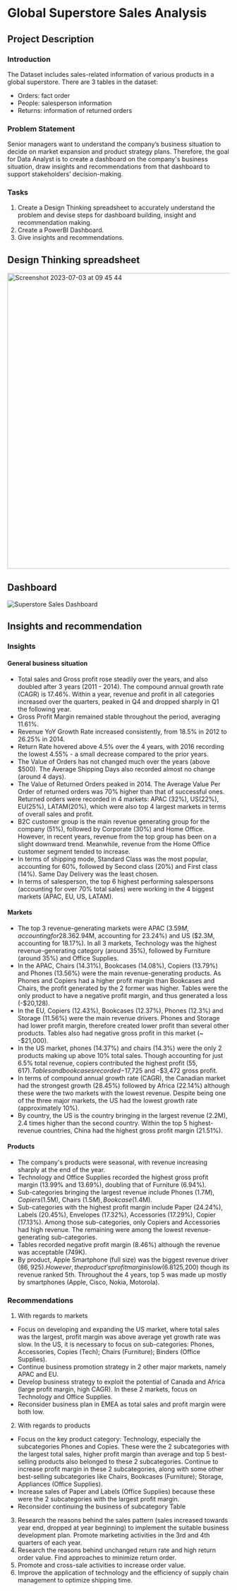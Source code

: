 # Global Superstore Sales Analysis
## Project Description
### Introduction
The Dataset includes sales-related information of various products in a global superstore. There are 3 tables in the dataset:
- Orders: fact order
- People: salesperson information
- Returns: information of returned orders
### Problem Statement
Senior managers want to understand the company’s business situation to decide on market expansion and product strategy plans. 
Therefore, the goal for Data Analyst is to create a dashboard on the company's business situation, draw insights and recommendations from that dashboard to support stakeholders’ decision-making.
### Tasks
1. Create a Design Thinking spreadsheet to accurately understand the problem and devise steps for dashboard building, insight and recommendation making.
2. Create a PowerBI Dashboard.
3. Give insights and recommendations.
## Design Thinking spreadsheet
<img width="671" alt="Screenshot 2023-07-03 at 09 45 44" src="https://github.com/ngocminhantran/Superstore-Sales-Analysis/assets/130781119/8a1ef339-a4e8-48e3-8f07-93b9a03b525d">

## Dashboard
![Superstore Sales Dashboard](https://github.com/ngocminhantran/Superstore-Sales-Analysis/assets/130781119/aba75176-8e65-465e-b39e-e5ea262de2ae)

## Insights and recommendation
### Insights
#### General business situation
- Total sales and Gross profit rose steadily over the years, and also doubled after 3 years (2011 - 2014). The compound annual growth rate (CAGR) is 17.46%. Within a year, revenue and profit in all categories increased over the quarters, peaked in Q4 and dropped sharply in Q1 the following year.
- Gross Profit Margin remained stable throughout the period, averaging 11.61%.
- Revenue YoY Growth Rate increased consistently, from 18.5% in 2012 to 26.25% in 2014.
- Return Rate hovered above 4.5% over the 4 years, with 2016 recording the lowest 4.55% - a small decrease compared to the prior years. 
- The Value of Orders has not changed much over the years (above $500). The Average Shipping Days also recorded almost no change (around 4 days).
- The Value of Returned Orders peaked in 2014. The Average Value Per Order of returned orders was 70% higher than that of successful ones. Returned orders were recorded in 4 markets: APAC (32%), US(22%), EU(25%), LATAM(20%), which were also top 4 largest markets in terms of overall sales and profit.
- B2C customer group is the main revenue generating group for the company (51%), followed by Corporate (30%) and Home Office. However, in recent years, revenue from the top group has been on a slight downward trend. Meanwhile, revenue from the Home Office customer segment tended to increase.
- In terms of shipping mode, Standard Class was the most popular, accounting for 60%, followed by Second class (20%) and First class (14%). Same Day Delivery was the least chosen.
- In terms of salesperson, the top 6 highest performing salespersons (accounting for over 70% total sales) were working in the 4 biggest markets (APAC, EU, US, LATAM).
#### Markets
- The top 3 revenue-generating markets were APAC ($3.59M, accounting for 28.36%), EU ($2.94M, accounting for 23.24%) and US ($2.3M, accounting for 18.17%). In all 3 markets, Technology was the highest revenue-generating category (around 35%), followed by Furniture (around 35%) and Office Supplies.
- In the APAC, Chairs (14.31%), Bookcases (14.08%), Copiers (13.79%) and Phones (13.56%) were the main revenue-generating products. As Phones and Copiers had a higher profit margin than Bookcases and Chairs, the profit generated by the 2 former was higher. Tables were the only product to have a negative profit margin, and thus generated a loss (-$20,128).
- In the EU, Copiers (12.43%), Bookcases (12.37%), Phones (12.3%) and Storage (11.56%) were the main revenue drivers. Phones and Storage had lower profit margin, therefore created lower profit than several other products. Tables also had negative gross profit in this market (~ -$21,000).
- In the US market, phones (14.37%) and chairs (14.3%) were the only 2 products making up above 10% total sales. Though accounting for just 6.5% total revenue, copiers contributed the highest profit ($55,617). Tables and bookcases recorded -$17,725 and -$3,472 gross profit.
- In terms of compound annual growth rate (CAGR), the Canadian market had the strongest growth (28.45%) followed by Africa (22.14%) although these were the two markets with the lowest revenue. Despite being one of the three major markets, the US had the lowest growth rate (approximately 10%).
- By country, the US is the country bringing in the largest revenue (2.2M), 2.4 times higher than the second country. Within the top 5 highest-revenue countries, China had the highest gross profit margin (21.51%).
#### Products
- The company's products were seasonal, with revenue increasing sharply at the end of the year.
- Technology and Office Supplies recorded the highest gross profit margin (13.99% and 13.69%), doubling that of Furniture (6.94%).
- Sub-categories bringing the largest revenue include Phones ($1.7M), Copiers ($1.5M), Chairs ($1.5M), Bookcase ($1.4M).
- Sub-categories with the highest profit margin include Paper (24.24%), Labels (20.45%), Envelopes (17.32%), Accessories (17.29%), Copier (17.13%). Among those sub-categories, only Copiers and Accessories had high revenue. The remaining were among the lowest revenue-generating sub-categories.
- Tables recorded negative profit margin (8.46%) although the revenue was acceptable (749K).
- By product, Apple Smartphone (full size) was the biggest revenue driver ($86,925). However, the product’s profit margin is low (6.81%) and thus its profit was lower than several other products. Within the top 5 highest revenue products, Canon ImageCLASS 2200 Advanced Copier had the highest profit margin (up to nearly 41%), and thus its profit ranked 1st (~$25,200) though its revenue ranked 5th. Throughout the 4 years, top 5 was made up mostly by smartphones (Apple, Cisco, Nokia, Motorola).
### Recommendations
1. With regards to markets
- Focus on developing and expanding the US market, where total sales was the largest, profit margin was above average yet growth rate was slow. In the US, it is necessary to focus on sub-categories: Phones, Accessories, Copies (Tech); Chairs (Furniture); Binders (Office Supplies).
- Continue business promotion strategy in 2 other major markets, namely APAC and EU.
- Develop business strategy to exploit the potential of Canada and Africa (large profit margin, high CAGR). In these 2 markets, focus on Technology and Office Supplies.
- Reconsider business plan in EMEA as total sales and profit margin were both low.
2. With regards to products
- Focus on the key product category: Technology, especially the subcategories Phones and Copies. These were the 2 subcategories with the largest total sales, higher profit margin than average and top 5 best-selling products also belonged to these 2 subcategories. Continue to increase profit margin in these 2 subcategories, along with some other best-selling subcategories like Chairs, Bookcases (Furniture); Storage, Appliances (Office Supplies).
- Increase sales of Paper and Labels (Office Supplies) because these were the 2 subcategories with the largest profit margin.
- Reconsider continuing the business of subcategory Table
3. Research the reasons behind the sales pattern (sales increased towards year end, dropped at year beginning) to implement the suitable business development plan. Promote marketing activities in the 3rd and 4th quarters of each year.
4. Research the reasons behind unchanged return rate and high return order value. Find approaches to minimize return order.
5. Promote and cross-sale activities to increase order value.
6. Improve the application of technology and the efficiency of supply chain management to optimize shipping time.


